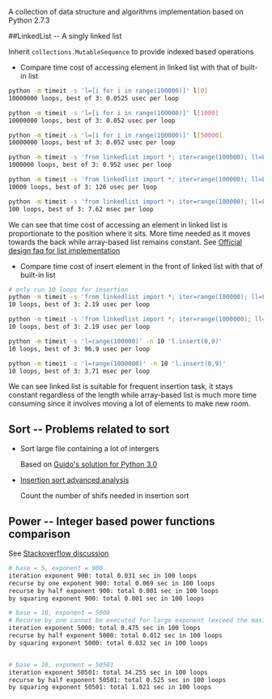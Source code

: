 A collection of data structure and algorithms implementation based on Python 2.7.3

##LinkedList -- A singly linked list 

Inherit `collections.MutableSequence` to provide indexed based operations


- Compare time cost of accessing element in linked list with that of built-in list

```sh
python -m timeit -s 'l=[i for i in range(100000)]' l[0]
10000000 loops, best of 3: 0.0525 usec per loop

python -m timeit -s 'l=[i for i in range(100000)]' l[1000]
10000000 loops, best of 3: 0.052 usec per loop

python -m timeit -s 'l=[i for i in range(100000)]' l[50000]
10000000 loops, best of 3: 0.052 usec per loop

python -m timeit -s 'from linkedlist import *; iter=range(100000); ll=LinkedList(iter)' ll[0]
1000000 loops, best of 3: 0.952 usec per loop

python -m timeit -s 'from linkedlist import *; iter=range(100000); ll=LinkedList(iter)' ll[1000]
10000 loops, best of 3: 126 usec per loop

python -m timeit -s 'from linkedlist import *; iter=range(100000); ll=LinkedList(iter)' ll[50000]
100 loops, best of 3: 7.62 msec per loop
```
We can see that time cost of accessing an element in linked list is proportionate to the position where it sits. More time needed as it moves towards the back while array-based list remains constant. See [Official design faq for list implementation](https://docs.python.org/2/faq/design.html#how-are-lists-implemented)


- Compare time cost of insert element in the front of linked list with that of built-in list
```sh
# only run 10 loops for insertion
python -m timeit -s 'from linkedlist import *; iter=range(100000); ll=LinkedList(iter)' -n 10 'll.insert(0,9)'
10 loops, best of 3: 2.19 usec per loop

python -m timeit -s 'from linkedlist import *; iter=range(1000000); ll=LinkedList(iter)' -n 10 'll.insert(0,9)'
10 loops, best of 3: 2.19 usec per loop

python -m timeit -s 'l=range(100000)' -n 10 'l.insert(0,9)'
10 loops, best of 3: 96.9 usec per loop

python -m timeit -s 'l=range(1000000)' -n 10 'l.insert(0,9)'
10 loops, best of 3: 3.71 msec per loop
```
We can see linked list is suitable for frequent insertion task, it stays constant regardless of the length while array-based list is much more time consuming since it involves moving a lot of elements to make new room.


## Sort -- Problems related to sort

- Sort large file containing a lot of intergers

  Based on [Guido's solution for Python 3.0](neopythonic.blogspot.com.au/2008/10/sorting-million-32-bit-integers-in-2mb.html)

- [Insertion sort advanced analysis](https://www.hackerrank.com/challenges/insertion-sort)
 
  Count the number of shifs needed in insertion sort

## Power -- Integer based power functions comparison
See [Stackoverflow discussion]( http://stackoverflow.com/questions/101439/the-most-efficient-way-to-implement-an-integer-based-power-function-powint-int
)
```sh
# base = 5, exponent = 900
iteration exponent 900: total 0.031 sec in 100 loops
recurse by one exponent 900: total 0.069 sec in 100 loops
recurse by half exponent 900: total 0.001 sec in 100 loops
by squaring exponent 900: total 0.001 sec in 100 loops

# base = 10, exponent = 5000
# Recurse by one cannot be executed for large exponent (exceed the maximum depth)
iteration exponent 5000: total 0.475 sec in 100 loops
recurse by half exponent 5000: total 0.012 sec in 100 loops
by squaring exponent 5000: total 0.032 sec in 100 loops


# base = 10, exponent = 50501
iteration exponent 50501: total 34.255 sec in 100 loops
recurse by half exponent 50501: total 0.525 sec in 100 loops
by squaring exponent 50501: total 1.021 sec in 100 loops
```
